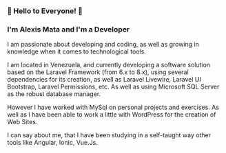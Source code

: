### :wave: Hello to Everyone! :wave:
###  <h3> I'm Alexis Mata and I'm a Developer </h3>

I am passionate about developing and coding, as well as growing in knowledge when it comes to technological tools. 

I am located in Venezuela, and currently developing a software solution based on the Laravel Framework (from 6.x to 8.x), using several dependencies for its creation, as well as Laravel Livewire, Laravel UI Bootstrap, Laravel Permissions, etc. As well as using Microsoft SQL Server as the robust database manager. 

However I have worked with MySql on personal projects and exercises. As well as I have been able to work a little with WordPress for the creation of Web Sites.

I can say about me, that I have been studying in a self-taught way other tools like Angular, Ionic, Vue.Js.


